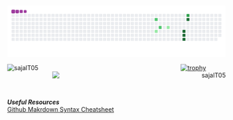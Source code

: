 <!-- snake eating contributions gif -->
![Contributions](https://github.com/sajalT05/sajalT05/blob/output/github-contribution-grid-snake.gif)

<div>
<p>
<!-- github statstics -->
<p align="left"><img align="left" src="https://github-readme-stats.vercel.app/api?username=sajalT05" alt="sajalT05" width="400" /></p>

<!-- github streaks -->
<p align="right"><img align="right" src="https://github-readme-streak-stats.herokuapp.com?user=sajalT05&stroke=79B8FF&border=00000053&fire=044289&ring=2188FFDF&currStreakLabel=044289" alt="sajalT05" width="400" /></p>
</p>
</div>

<!-- github trophies -->
[![trophy](https://github-profile-trophy.vercel.app/?username=sajalT05)](https://github.com/ryo-ma/github-profile-trophy)

<br><br>

***Useful Resources***
<br>
[Github Makrdown Syntax Cheatsheet](https://github.com/sajalT05/repository/blob/main/resources/github-markdown-syntax.md)
